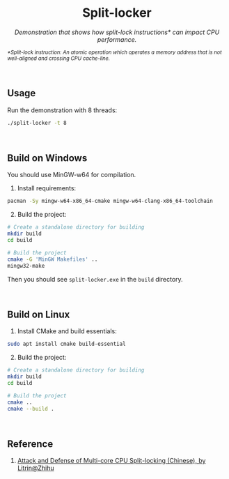 <h1 align="center">Split-locker</h1>
<p align="center"><i>Demonstration that shows how split-lock instructions* can impact CPU performance.</i></p>
<p><sub><i>*Split-lock instruction: An atomic operation which operates a memory address that is not well-aligned and crossing CPU cache-line.</i></sub></p>
<br>

## Usage

Run the demonstration with 8 threads:

```Bash
./split-locker -t 8
```

<br>

## Build on Windows

You should use MinGW-w64 for compilation.

1. Install requirements:

```Bash
pacman -Sy mingw-w64-x86_64-cmake mingw-w64-clang-x86_64-toolchain
```

2. Build the project:

```Bash
# Create a standalone directory for building
mkdir build
cd build

# Build the project
cmake -G 'MinGW Makefiles' ..
mingw32-make
```

Then you should see `split-locker.exe` in the `build` directory.

<br>

## Build on Linux

1. Install CMake and build essentials:

```Bash
sudo apt install cmake build-essential
```

2. Build the project:

```Bash
# Create a standalone directory for building
mkdir build
cd build

# Build the project
cmake ..
cmake --build .
```

<br>

## Reference

1. [Attack and Defense of Multi-core CPU Split-locking (Chinese), by Litrin@Zhihu](https://zhuanlan.zhihu.com/p/588584568)
